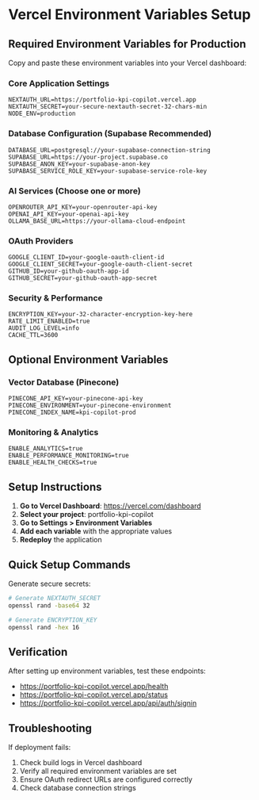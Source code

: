 # Vercel Environment Variables Setup

## Required Environment Variables for Production

Copy and paste these environment variables into your Vercel dashboard:

### Core Application Settings
```
NEXTAUTH_URL=https://portfolio-kpi-copilot.vercel.app
NEXTAUTH_SECRET=your-secure-nextauth-secret-32-chars-min
NODE_ENV=production
```

### Database Configuration (Supabase Recommended)
```
DATABASE_URL=postgresql://your-supabase-connection-string
SUPABASE_URL=https://your-project.supabase.co
SUPABASE_ANON_KEY=your-supabase-anon-key
SUPABASE_SERVICE_ROLE_KEY=your-supabase-service-role-key
```

### AI Services (Choose one or more)
```
OPENROUTER_API_KEY=your-openrouter-api-key
OPENAI_API_KEY=your-openai-api-key
OLLAMA_BASE_URL=https://your-ollama-cloud-endpoint
```

### OAuth Providers
```
GOOGLE_CLIENT_ID=your-google-oauth-client-id
GOOGLE_CLIENT_SECRET=your-google-oauth-client-secret
GITHUB_ID=your-github-oauth-app-id
GITHUB_SECRET=your-github-oauth-app-secret
```

### Security & Performance
```
ENCRYPTION_KEY=your-32-character-encryption-key-here
RATE_LIMIT_ENABLED=true
AUDIT_LOG_LEVEL=info
CACHE_TTL=3600
```

## Optional Environment Variables

### Vector Database (Pinecone)
```
PINECONE_API_KEY=your-pinecone-api-key
PINECONE_ENVIRONMENT=your-pinecone-environment
PINECONE_INDEX_NAME=kpi-copilot-prod
```

### Monitoring & Analytics
```
ENABLE_ANALYTICS=true
ENABLE_PERFORMANCE_MONITORING=true
ENABLE_HEALTH_CHECKS=true
```

## Setup Instructions

1. **Go to Vercel Dashboard**: https://vercel.com/dashboard
2. **Select your project**: portfolio-kpi-copilot
3. **Go to Settings > Environment Variables**
4. **Add each variable** with the appropriate values
5. **Redeploy** the application

## Quick Setup Commands

Generate secure secrets:
```bash
# Generate NEXTAUTH_SECRET
openssl rand -base64 32

# Generate ENCRYPTION_KEY
openssl rand -hex 16
```

## Verification

After setting up environment variables, test these endpoints:
- https://portfolio-kpi-copilot.vercel.app/health
- https://portfolio-kpi-copilot.vercel.app/status
- https://portfolio-kpi-copilot.vercel.app/api/auth/signin

## Troubleshooting

If deployment fails:
1. Check build logs in Vercel dashboard
2. Verify all required environment variables are set
3. Ensure OAuth redirect URLs are configured correctly
4. Check database connection strings
